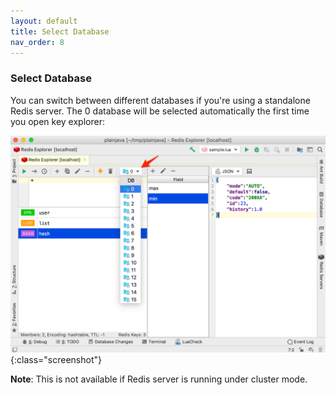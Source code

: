 ```yaml
---
layout: default
title: Select Database
nav_order: 8
---
```


### Select Database
You can switch between different databases if you're using a standalone Redis server.
The 0 database will be selected automatically the first time you open key explorer:

![select database](/assets/images/select-database/select-database2.png){:class="screenshot"}

**Note**: This is not available if Redis server is running under cluster mode. 